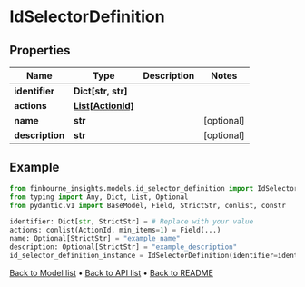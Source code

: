 # IdSelectorDefinition

## Properties
Name | Type | Description | Notes
------------ | ------------- | ------------- | -------------
**identifier** | **Dict[str, str]** |  | 
**actions** | [**List[ActionId]**](ActionId.md) |  | 
**name** | **str** |  | [optional] 
**description** | **str** |  | [optional] 
## Example

```python
from finbourne_insights.models.id_selector_definition import IdSelectorDefinition
from typing import Any, Dict, List, Optional
from pydantic.v1 import BaseModel, Field, StrictStr, conlist, constr

identifier: Dict[str, StrictStr] = # Replace with your value
actions: conlist(ActionId, min_items=1) = Field(...)
name: Optional[StrictStr] = "example_name"
description: Optional[StrictStr] = "example_description"
id_selector_definition_instance = IdSelectorDefinition(identifier=identifier, actions=actions, name=name, description=description)

```

[Back to Model list](../README.md#documentation-for-models) &#8226; [Back to API list](../README.md#documentation-for-api-endpoints) &#8226; [Back to README](../README.md)

